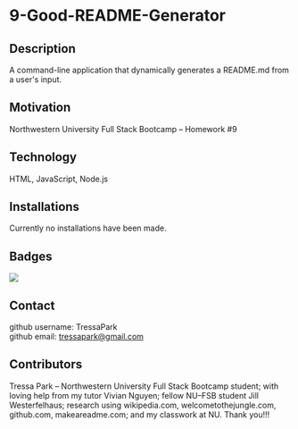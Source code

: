 # 9-Good-README-Generator

## Description
A command-line application that dynamically generates a README.md from a user's input.

## Motivation
Northwestern University Full Stack Bootcamp – Homework #9

## Technology
HTML, JavaScript, Node.js

## Installations
Currently no installations have been made.

## Badges
<img src = "https://img.shields.io/eclipse-marketplace/last-update/tressapark">

## Contact
github username: TressaPark  
github email: tressapark@gmail.com

## Contributors
Tressa Park – Northwestern University Full Stack Bootcamp student; with loving help from my tutor Vivian Nguyen; fellow NU–FSB student Jill Westerfelhaus; research using wikipedia.com, welcometothejungle.com, github.com, makeareadme.com; and my classwork at NU. Thank you!!!